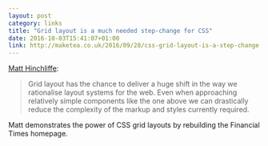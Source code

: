 ```yaml
---
layout: post
category: links
title: "Grid layout is a much needed step-change for CSS"
date: 2016-10-03T15:41:07+01:00
link: http://maketea.co.uk/2016/09/28/css-grid-layout-is-a-step-change.html
---
```


[Matt Hinchliffe][1]:

> Grid layout has the chance to deliver a huge shift in the way we rationalise layout systems for the web. Even when approaching relatively simple components like the one above we can drastically reduce the complexity of the markup and styles currently required.

Matt demonstrates the power of CSS grid layouts by rebuilding the Financial Times homepage.

[1]: https://twitter.com/i_like_robots

